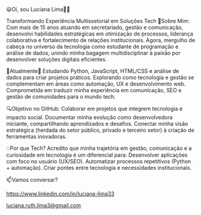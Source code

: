 😃Oi, sou Luciana Lima🫶🏽

 Transformando Experiência Multissetorial em Soluções Tech
📌Sobre Mim:
Com mais de 15 anos atuando em secretariado, gestão e comunicação, desenvolvi habilidades estratégicas em otimização de processos, liderança colaborativa e fortalecimento de relações institucionais. Agora, mergulho de cabeça no universo da tecnologia como estudante de programação e análise de dados, unindo minha bagagem multidisciplinar à paixão por desenvolver soluções digitais eficientes.

🌱Atualmente🚀
Estudando Python, JavaScript, HTML/CSS e análise de dados para criar projetos práticos.
Explorando como tecnologia e gestão se complementam em áreas como automação, UX e desenvolvimento web.
Comprometida em traduzir minha experiência em comunicação, SEO e gestão de comunidades para o mundo tech.

🔍Objetivo no GitHub:
Colaborar em projetos que integrem tecnologia e impacto social.
Documentar minha evolução como desenvolvedora iniciante, compartilhando aprendizados e desafios.
Conectar minha visão estratégica (herdada do setor público, privado e terceiro setor) à criação de ferramentas inovadoras.

💡Por que Tech?
Acredito que minha trajetória em gestão, comunicação e a curiosidade em tecnologia é um diferencial para:
Desenvolver aplicações com foco no usuário (UX/SEO).
Automatizar processos repetitivos (Python + automação).
Criar pontes entre tecnologia e necessidades institucionais.

📫Vamos conversar?

https://www.linkedin.com/in/luciana-lima33

luciana.ruth.lima3@gmail.com
